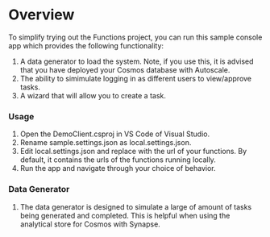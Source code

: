 # Overview
To simplify trying out the Functions project, you can run this sample console app which provides the following functionality:
1. A data generator to load the system.  Note, if you use this, it is advised that you have deployed your Cosmos database with Autoscale.
2. The ability to simimulate logging in as different users to view/approve tasks.
3. A wizard that will allow you to create a task.

### Usage

1. Open the DemoClient.csproj in VS Code of Visual Studio.
2. Rename sample.settings.json as local.settings.json.
3. Edit local.settings.json and replace with the url of your functions.  By default, it contains the urls of the functions running locally.
4. Run the app and navigate through your choice of behavior.

### Data Generator
1. The data generator is designed to simulate a large of amount of tasks being generated and completed.  This is helpful when using the analytical store for Cosmos with Synapse.